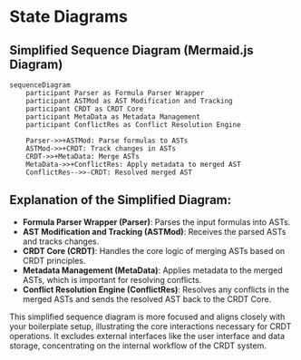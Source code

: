 # State Diagrams

## Simplified Sequence Diagram (Mermaid.js Diagram)

```mermaid
sequenceDiagram
    participant Parser as Formula Parser Wrapper
    participant ASTMod as AST Modification and Tracking
    participant CRDT as CRDT Core
    participant MetaData as Metadata Management
    participant ConflictRes as Conflict Resolution Engine

    Parser->>+ASTMod: Parse formulas to ASTs
    ASTMod->>+CRDT: Track changes in ASTs
    CRDT->>+MetaData: Merge ASTs
    MetaData->>+ConflictRes: Apply metadata to merged AST
    ConflictRes-->>-CRDT: Resolved merged AST
```

## Explanation of the Simplified Diagram:

- **Formula Parser Wrapper (Parser)**: Parses the input formulas into ASTs.
- **AST Modification and Tracking (ASTMod)**: Receives the parsed ASTs and tracks changes.
- **CRDT Core (CRDT)**: Handles the core logic of merging ASTs based on CRDT principles.
- **Metadata Management (MetaData)**: Applies metadata to the merged ASTs, which is important for resolving conflicts.
- **Conflict Resolution Engine (ConflictRes)**: Resolves any conflicts in the merged ASTs and sends the resolved AST back to the CRDT Core.

This simplified sequence diagram is more focused and aligns closely with your boilerplate setup, illustrating the core interactions necessary for CRDT operations. It excludes external interfaces like the user interface and data storage, concentrating on the internal workflow of the CRDT system.
